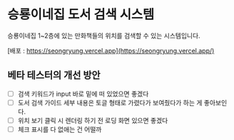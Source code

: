 # 승룡이네집 도서 검색 시스템

승룡이네집 1~2층에 있는 만화책들의 위치를 검색할 수 있는 시스템입니다.

[배포 : https://seongryung.vercel.app](https://seongryung.vercel.app/)

## 베타 테스터의 개선 방안

-   [ ] 검색 키워드가 input 바로 밑에 떠 있었으면 좋겠다
-   [ ] 도서 검색 가이드 세부 내용은 토글 형태로 가렸다가 보여줬다가 하는 게 좋아보인다.
-   [ ] 위치 보기 클릭 시 렌더링 하기 전 로딩 화면 있으면 좋겠다
-   [ ] 체크 표시를 다 없애는 건 어떨까

